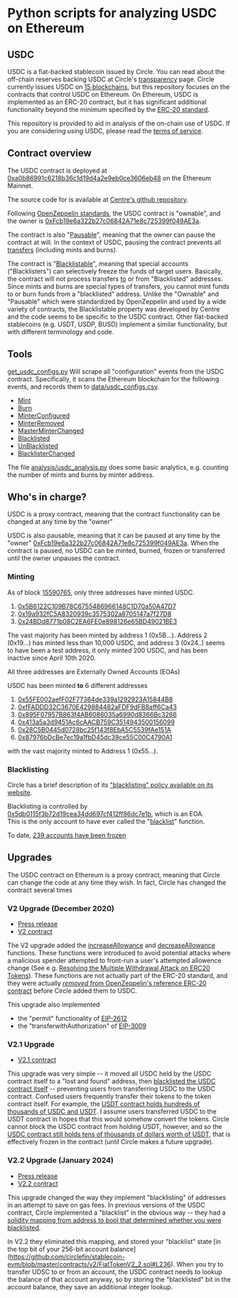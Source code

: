 # Python scripts for analyzing USDC on Ethereum

## USDC

USDC is a fiat-backed stablecoin issued by Circle.  You can read about the off-chain reserves backing USDC at Circle's [transparency](https://www.circle.com/en/usdc#transparency) page.
Circle currently issues USDC on [15 blockchains](https://www.circle.com/en/multichain-usdc), but this repository focuses on the contracts that control USDC on Ethereum.
On Ethereum, USDC is implemented as an ERC-20 contract, but it has significant additional functionality beyond the minimum specified by the [ERC-20 standard](https://ethereum.org/en/developers/docs/standards/tokens/erc-20/).

This repository is provided to aid in analysis of the on-chain use of USDC.  If you are considering *using* USDC, please read the [terms of service](https://www.circle.com/en/legal/usdc-terms).

## Contract overview

The USDC contract is deployed at [0xa0b86991c6218b36c1d19d4a2e9eb0ce3606eb48](https://etherscan.io/address/0xa0b86991c6218b36c1d19d4a2e9eb0ce3606eb48) on the Ethereum Mainnet.

The source code for is available at [Centre's github repository](https://github.com/centrehq/centre-tokens).

Following [OpenZeppelin standards](https://docs.openzeppelin.com/contracts/2.x/api/ownership#Ownable), the USDC contract is "ownable", 
and the owner is [0xFcb19e6a322b27c06842A71e8c725399f049AE3a](https://etherscan.io/address/0xFcb19e6a322b27c06842A71e8c725399f049AE3a).

The contract is also "[Pausable](https://docs.openzeppelin.com/contracts/4.x/api/security#Pausable)", meaning that the owner can pause the contract at will.  In the context of 
USDC, pausing the contract prevents all [transfers](https://github.com/centrehq/centre-tokens/blob/master/contracts/v1/FiatTokenV1.sol#L275) (including mints and burns).

The contract is "[Blacklistable](https://github.com/centrehq/centre-tokens/blob/master/contracts/v1/Blacklistable.sol)", meaning that special accounts ("Blacklisters") can selectively 
freeze the funds of target users.  Basically, the contract will not process transfers [to](https://github.com/centrehq/centre-tokens/blob/master/contracts/v1/FiatTokenV1.sol#L276) or from "Blacklisted" addresses.
Since mints and burns are special types of transfers, you cannot mint funds to or burn funds from a "blacklisted" address.
Unlike the "Ownable" and "Pausable" which were standardized by OpenZeppelin and used by a wide variety of contracts, the Blacklistable property was developed by Centre and the code seems to be specific to the USDC 
contract.  Other fiat-backed stablecoins (e.g. USDT, USDP, BUSD) implement a similar functionality, but with different terminology and code.

## Tools

[get_usdc_configs.py](get_usdc_configs.py) Will scrape all "configuration" events from the USDC contract.  Specifically, it scans the Ethereum blockchain for the following events, 
and records them to [data/usdc_configs.csv](data/usdc_configs.csv).

* [Mint](https://github.com/centrehq/centre-tokens/blob/master/contracts/v1/FiatTokenV1.sol#L53)
* [Burn](https://github.com/centrehq/centre-tokens/blob/master/contracts/v1/FiatTokenV1.sol#L54)
* [MinterConfigured](https://github.com/centrehq/centre-tokens/blob/master/contracts/v1/FiatTokenV1.sol#L55)
* [MinterRemoved](https://github.com/centrehq/centre-tokens/blob/master/contracts/v1/FiatTokenV1.sol#L56)
* [MasterMinterChanged](https://github.com/centrehq/centre-tokens/blob/master/contracts/v1/FiatTokenV1.sol#L57)
* [Blacklisted](https://github.com/centrehq/centre-tokens/blob/master/contracts/v1/Blacklistable.sol#L37)
* [UnBlacklisted](https://github.com/centrehq/centre-tokens/blob/master/contracts/v1/Blacklistable.sol#L38)
* [BlacklisterChanged](https://github.com/centrehq/centre-tokens/blob/master/contracts/v1/Blacklistable.sol#L39)

The file [analysis/usdc_analysis.py](analysis/usdc_analysis.py) does some basic analytics, e.g. counting the number of mints and burns by minter address.

## Who's in charge?

USDC is a proxy contract, meaning that the contract functionality can be changed at any time by the "owner"

USDC is also pausable, meaning that it can be paused at any time by the "owner" [0xFcb19e6a322b27c06842A71e8c725399f049AE3a](https://etherscan.io/address/0xFcb19e6a322b27c06842A71e8c725399f049AE3a).  When the contract is paused, no USDC can be minted, burned, frozen or transferred until the owner unpauses the contract.

### Minting

As of block [15590765](https://etherscan.io/block/15590765), only three addresses have minted USDC. 
1. [0x5B6122C109B78C6755486966148C1D70a50A47D7](https://etherscan.io/address/0x5B6122C109B78C6755486966148C1D70a50A47D7)
2. [0x19a932fC5A8320939c3575302a8705147a7f27D8](https://etherscan.io/address/0x19a932fC5A8320939c3575302a8705147a7f27D8)
3. [0x24BDd8771b08C2EA6FE0e898126e65BD49021BE3](https://etherscan.io/address/0x24BDd8771b08C2EA6FE0e898126e65BD49021BE3)

The vast majority has been minted by address 1 (0x5B...).  Address 2 (0x19...) has minted less than 10,000 USDC, and address 3 (0x24..) seems to have been a test address, 
it only minted 200 USDC, and has been inactive since April 10th 2020.

All three addresses are Externally Owned Accounts (EOAs)

USDC has been minted **to** 6 different addresses

1. [0x55FE002aefF02F77364de339a1292923A15844B8](https://etherscan.io/address/0x55FE002aefF02F77364de339a1292923A15844B8)
2. [0xfFADDD32C3670E429884482aFDF9dFB8aff6Ca43](https://etherscan.io/address/0xfFADDD32C3670E429884482aFDF9dFB8aff6Ca43)
3. [0x895F07957B863f4AB6086035a6990d8366Bc3266](https://etherscan.io/address/0x895F07957B863f4AB6086035a6990d8366Bc3266)
4. [0x413a5a3d9451Ac6cAACB759C3514943500156099](https://etherscan.io/address/0x413a5a3d9451Ac6cAACB759C3514943500156099)
5. [0x28C5B0445d0728bc25f143f8EbA5C5539fAe151A](https://etherscan.io/address/0x28C5B0445d0728bc25f143f8EbA5C5539fAe151A)
6. [0x87976bDcBe7ec19a1fbD45dc39ce55C00C4790A1](https://etherscan.io/address/0x87976bDcBe7ec19a1fbD45dc39ce55C00C4790A1)

with the vast majority minted to Address 1 (0x55...).

### Blacklisting

Circle has a brief description of its ["blacklisting" policy available on its website](https://www.centre.io/hubfs/PDF/Centre_Blacklisting_Policy_20200512.pdf).

Blacklisting is controlled by [0x5db0115f3b72d19cea34dd697cf412ff86dc7e1b](https://etherscan.io/address/0x5db0115f3b72d19cea34dd697cf412ff86dc7e1b), which is an EOA.  
This is the only account to have ever called the "[blacklist](https://github.com/centrehq/centre-tokens/blob/master/contracts/v1/Blacklistable.sol#L76)" function.

To date, [239 accounts have been frozen](https://bloxy.info/txs/events_sc/0xa0b86991c6218b36c1d19d4a2e9eb0ce3606eb48?signature_id=257159)

## Upgrades

The USDC contract on Ethereum is a proxy contract, meaning that Circle can change the code at any time they wish.  In fact, Circle has changed the contract several times

### V2 Upgrade (December 2020)

* [Press release](https://www.coinbase.com/blog/usdc-v2-upgrading-a-multi-billion-dollar-erc-20-token)
* [V2 contract](https://github.com/circlefin/stablecoin-evm/blob/master/contracts/v2/FiatTokenV2.sol)

The V2 upgrade added the [increaseAllowance](https://github.com/circlefin/stablecoin-evm/blob/master/contracts/v2/FiatTokenV2.sol#L54) and [decreaseAllowance](https://github.com/circlefin/stablecoin-evm/blob/master/contracts/v2/FiatTokenV2.sol#L72) functions.  These functions were introduced to avoid potential attacks where a malicious spender attempted to front-run a user's attempted allowence change (See e.g. [Resolving the Multiple Withdrawal Attack on ERC20 Tokens](https://ieeexplore.ieee.org/document/8802438)).  These functions are not actually part of the ERC-20 standard, and they were actually [*removed* from OpenZeppelin's reference ERC-20 contract](https://github.com/OpenZeppelin/openzeppelin-contracts/pull/4585) before Circle added them to USDC.

This upgrade also implemented 
* the "permit" functionality of [EIP-2612](https://eips.ethereum.org/EIPS/eip-2612)
* the "transferwithAuthorization" of [EIP-3009](https://eips.ethereum.org/EIPS/eip-3009)

### V2.1 Upgrade 

* [V2.1 contract](https://github.com/circlefin/stablecoin-evm/blob/master/contracts/v2/FiatTokenV2_1.sol)

This upgrade was very simple -- it moved all USDC held by the USDC contract itself to a "lost and found" address, then [blacklisted the USDC contract itself](https://github.com/circlefin/stablecoin-evm/blob/master/contracts/v2/FiatTokenV2_1.sol#L42) -- preventing users from transferring USDC to the USDC contract.  Confused users frequently transfer their tokens to the token contract itself.  For example, the [USDT contract holds hundreds of thousands of USDC and USDT](https://etherscan.io/address/0xdac17f958d2ee523a2206206994597c13d831ec7).  I assume users transferred USDC to the USDT contract in hopes that this would somehow convert the tokens.  Circle cannot block the USDC contract from holding USDT, however, and so the [USDC contract still holds tens of thousands of dollars worth of USDT](https://etherscan.io/address/0xa0b86991c6218b36c1d19d4a2e9eb0ce3606eb48), that is effectively frozen in the contract (until Circle makes a future upgrade).

### V2.2 Upgrade (January 2024)

* [Press release](https://www.circle.com/blog/announcing-usdc-v2.2)
* [V2.2 contract](https://github.com/circlefin/stablecoin-evm/blob/master/contracts/v2/FiatTokenV2_2.sol)

This upgrade changed the way they implement "blacklisting" of addresses in an attempt to save on gas fees.
In previous versions of the USDC contract, Circle implemented a "blacklist" in the obvious way -- they had a [solidity mapping from address to bool that determined whether you were blacklisted](https://github.com/circlefin/stablecoin-evm/blob/master/contracts/v1/Blacklistable.sol#L29).

In V2.2 they eliminated this mapping, and stored your "blacklist" state [in the top bit of your 256-bit account balance]
(https://github.com/circlefin/stablecoin-evm/blob/master/contracts/v2/FiatTokenV2_2.sol#L236).
When you try to transfer UDSC to or from an account, the USDC contract needs to lookup the balance of that account anyway, so by storing the "blacklisted" bit in the account balance, they save an additional integer lookup.




